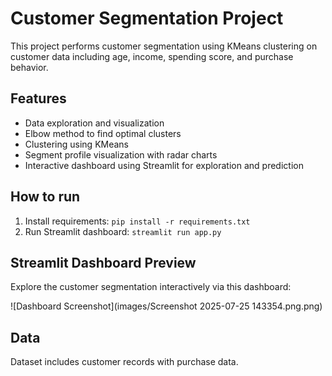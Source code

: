 # Customer Segmentation Project

This project performs customer segmentation using KMeans clustering on customer data including age, income, spending score, and purchase behavior. 

## Features
- Data exploration and visualization
- Elbow method to find optimal clusters
- Clustering using KMeans
- Segment profile visualization with radar charts
- Interactive dashboard using Streamlit for exploration and prediction

## How to run
1. Install requirements: `pip install -r requirements.txt`
2. Run Streamlit dashboard: `streamlit run app.py`

## Streamlit Dashboard Preview

Explore the customer segmentation interactively via this dashboard:

![Dashboard Screenshot](images/Screenshot 2025-07-25 143354.png.png)

## Data
Dataset includes customer records with purchase data.


